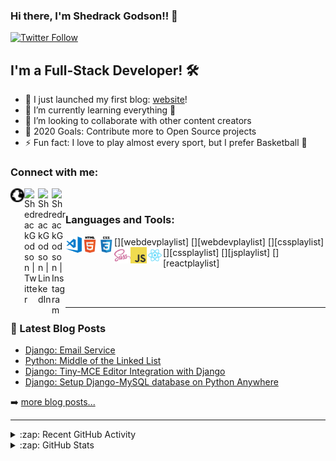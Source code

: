 ### Hi there, I'm Shedrack Godson!! 👋

[![Twitter Follow](https://img.shields.io/twitter/follow/godson_shedrack?color=1DA1F2&logo=twitter&style=for-the-badge)](https://twitter.com/intent/follow?original_referer=https%3A%2F%2Fgithub.com%2Fgodson_shedrack&screen_name=godson_shedrack)

## I'm a Full-Stack Developer! 🛠️

- 🔭 I just launched my first blog: [website]!
- 🌱 I’m currently learning everything 🤣
- 👯 I’m looking to collaborate with other content creators
- 🥅 2020 Goals: Contribute more to Open Source projects
- ⚡ Fun fact: I love to play almost every sport, but I prefer Basketball 🏀

### Connect with me:

[<img align="left" alt="ShedrackGodson" width="22px" src="https://raw.githubusercontent.com/iconic/open-iconic/master/svg/globe.svg" />][website]
[<img align="left" alt="ShedrackGodson | Twitter" width="22px" src="https://cdn.jsdelivr.net/npm/simple-icons@v3/icons/twitter.svg" />][twitter]
[<img align="left" alt="ShedrackGodson | LinkedIn" width="22px" src="https://cdn.jsdelivr.net/npm/simple-icons@v3/icons/linkedin.svg" />][linkedin]
[<img align="left" alt="ShedrackGodson | Instagram" width="22px" src="https://cdn.jsdelivr.net/npm/simple-icons@v3/icons/instagram.svg" />][instagram]

<br />

### Languages and Tools:

[<img align="left" alt="Visual Studio Code" width="26px" src="https://raw.githubusercontent.com/github/explore/80688e429a7d4ef2fca1e82350fe8e3517d3494d/topics/visual-studio-code/visual-studio-code.png" />][webdevplaylist]
[<img align="left" alt="HTML5" width="26px" src="https://raw.githubusercontent.com/github/explore/80688e429a7d4ef2fca1e82350fe8e3517d3494d/topics/html/html.png" />][webdevplaylist]
[<img align="left" alt="CSS3" width="26px" src="https://raw.githubusercontent.com/github/explore/80688e429a7d4ef2fca1e82350fe8e3517d3494d/topics/css/css.png" />][cssplaylist]
[<img align="left" alt="Sass" width="26px" src="https://raw.githubusercontent.com/github/explore/80688e429a7d4ef2fca1e82350fe8e3517d3494d/topics/sass/sass.png" />][cssplaylist]
[<img align="left" alt="JavaScript" width="26px" src="https://raw.githubusercontent.com/github/explore/80688e429a7d4ef2fca1e82350fe8e3517d3494d/topics/javascript/javascript.png" />][jsplaylist]
[<img align="left" alt="React" width="26px" src="https://raw.githubusercontent.com/github/explore/80688e429a7d4ef2fca1e82350fe8e3517d3494d/topics/react/react.png" />][reactplaylist]

<br />
<br />

---

<!-- ### 📺 Latest YouTube Videos

<!-- YOUTUBE:START -->
<!-- - [Build a GOOGLE Clone with Tailwind CSS - How Google was Built in the 90s vs TODAY!](https://www.youtube.com/watch?v=8ETmAEf793g) -->
<!-- - [6 Amazing Tips to Successfully Freelance in Web Development (2020)](https://www.youtube.com/watch?v=e9UvzZJflqU) -->
<!-- - [Top VS Code Updates | v1.50 Released!! | Tips & Tricks 2020](https://www.youtube.com/watch?v=WYIelDSS738) -->
<!-- - [NEW GitHub CLI 1.0 Tutorial | FREE Swag! | Hacktoberfest UPDATE | Step-by-Step Guide | Web Developer](https://www.youtube.com/watch?v=Uzcr9YrdODU) -->
<!-- - [React 17: New Features!! - JSX Transform is Amazing!!](https://www.youtube.com/watch?v=8D-rWP3c088) -->
<!-- YOUTUBE:END -->


### 📕 Latest Blog Posts

<!-- BLOG-POST-LIST:START -->
- [Django: Email Service](https://shedrackgodson.pythonanywhere.com/post/4/)
- [Python: Middle of the Linked List](https://shedrackgodson.pythonanywhere.com/post/3/)
- [Django: Tiny-MCE Editor Integration with Django](https://shedrackgodson.pythonanywhere.com/post/2/)
- [Django: Setup Django-MySQL database on Python Anywhere](https://shedrackgodson.pythonanywhere.com/post/1/)
<!-- BLOG-POST-LIST:END -->

➡️ [more blog posts...](https://shedrackgodson.pythonanywhere.com)

---

<details>
  <summary>:zap: Recent GitHub Activity</summary>
  
<!--START_SECTION:activity-->
1. 💪 Opened PR [#259](https://github.com/florinpop17/app-ideas/pull/259) in [florinpop17/app-ideas](https://github.com/florinpop17/app-ideas)
2. 🎉 Merged PR [#13](https://github.com/codeSTACKr/codeSTACKr/pull/13) in [codeSTACKr/codeSTACKr](https://github.com/codeSTACKr/codeSTACKr)
3. 💪 Opened PR [#13](https://github.com/codeSTACKr/codeSTACKr/pull/13) in [codeSTACKr/codeSTACKr](https://github.com/codeSTACKr/codeSTACKr)
4. 🎉 Merged PR [#12](https://github.com/codeSTACKr/codeSTACKr/pull/12) in [codeSTACKr/codeSTACKr](https://github.com/codeSTACKr/codeSTACKr)
5. 💪 Opened PR [#12](https://github.com/codeSTACKr/codeSTACKr/pull/12) in [codeSTACKr/codeSTACKr](https://github.com/codeSTACKr/codeSTACKr)
<!--END_SECTION:activity-->

</details>

<details>
  <summary>:zap: GitHub Stats</summary>

  <img align="left" alt="ShedrackGodson's GitHub Stats" src="https://github-readme-stats.codestackr.vercel.app/api?username=ShedrackGodson&show_icons=true&hide_border=true" />

</details>

[website]: https://shedrackgodson.pythonanywhere.com
[twitter]: https://twitter.com/godson_shedrack
[instagram]: https://www.instagram.com/rickie_godson/
[linkedin]: https://www.linkedin.com/in/shedrack-godson-90116117b/